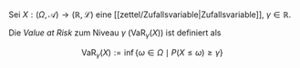 Sei $X : (\Omega, \mathcal{A}) \to (\mathbb{R}, \mathcal{L})$ eine [[zettel/Zufallsvariable|Zufallsvariable]], $\gamma \in \mathbb{R}$.

Die *Value at Risk* zum Niveau $\gamma$ ($\text{VaR}_\gamma(X)$) ist definiert als

$$
	\text{VaR}_\gamma(X) := \inf \{ \omega \in \Omega \mid P(X \le \omega) \ge \gamma \}
$$